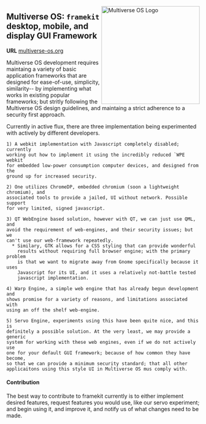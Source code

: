 [<img src="https://avatars2.githubusercontent.com/u/24763891?s=400&u=c1150e7da5667f47159d433d8e49dad99a364f5f&v=4"  width="256px" height="256px" align="right" alt="Multiverse OS Logo">](https://github.com/multiverse-os)

## Multiverse OS: `framekit` desktop, mobile, and display GUI Framework
**URL** [multiverse-os.org](https://multiverse-os.org)

Multiverse OS development requires maintaing a variety of basic application
frameworks that are designed for ease-of-use, simplicity, similarity-- by
implementing what works in existing popular frameworks; but stritly following
the Multiverse OS design guidelines, and maintaing a strict adherence to a
security first approach. 

Currently in active flux, there are three implementation being experimented
with actively by different developers. 

    1) A webkit implementation with Javascript completely disabled; currently
    working out how to implement it using the incredibly reduced `WPE webkit`
    for embedded low-power consumption computer devices, and designed from the
    ground up for increased security. 

    2) One utilizes ChromeDP, embedded chromium (soon a lightweight chromium), and
    associated tools to provide a jailed, UI without network. Possible support
    for very limited, signed javascript. 

    3) QT WebEngine based solution, however with QT, we can just use QML, and
    avoid the requirement of web-engines, and their security issues; but we
    can't use our web-framework repeatedly. 
      * Similary, GTK allows for a CSS styling that can provide wonderful
        results without requiring full browser engine; with the primary problem
        is that we want to migrate away from Gnome specifically because it uses
        Javascript for its UI, and it uses a relatively not-battle tested
        javascript implementation. 

    4) Warp Engine, a simple web engine that has already begun development and
    shows promise for a variety of reasons, and limitations associated with
    using an off the shelf web-engine. 

    5) Servo Engine, experiments using this have been quite nice, and this is
    definitely a possible solution. At the very least, we may provide a generic
    system for working with these web engines, even if we do not actively use
    one for your default GUI framework; because of how common they have become,
    so that we can provide a minimum security standard; that all other
    applicaitons using this style UI in Multiverse OS mus comply with. 

#### Contribution
The best way to contribute to framekit currently is to either implement desired
features, request features you would use, like our servo experiment; and begin
using it, and improve it, and notify us of what changes need to be made. 
